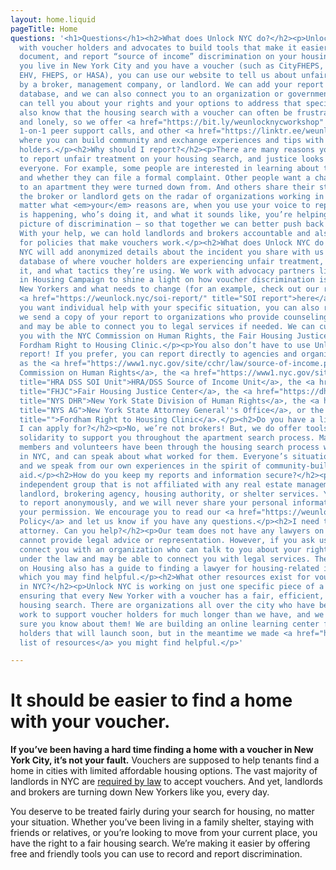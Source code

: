 ```yaml
---
layout: home.liquid
pageTitle: Home
questions: '<h1>Questions</h1><h2>What does Unlock NYC do?</h2><p>Unlock NYC works
  with voucher holders and advocates to build tools that make it easier to identify,
  document, and report “source of income” discrimination on your housing search. If
  you live in New York City and you have a voucher (such as CityFHEPS, Section 8,
  EHV, FHEPS, or HASA), you can use our website to tell us about unfair treatment
  by a broker, management company, or landlord. We can add your report to our advocacy
  database, and we can also connect you to an organization or government agency who
  can tell you about your rights and your options to address that specific incident.</p><p>We
  also know that the housing search with a voucher can often be frustrating, discouraging,
  and lonely, so we offer <a href="https://bit.ly/weunlocknycworkshop" title="workshops">workshops</a>,
  1-on-1 peer support calls, and other <a href="https://linktr.ee/weunlocknyc" title="resources">resources</a>
  where you can build community and exchange experiences and tips with other voucher
  holders.</p><h2>Why should I report?</h2><p>There are many reasons you might want
  to report unfair treatment on your housing search, and justice looks different to
  everyone. For example, some people are interested in learning about their options
  and whether they can file a formal complaint. Other people want a chance at applying
  to an apartment they were turned down from. And others share their story so that
  the broker or landlord gets on the radar of organizations working in housing justice.</p><p>No
  matter what <em>your</em> reasons are, when you use your voice to report where discrimination
  is happening, who’s doing it, and what it sounds like, you’re helping paint a clearer
  picture of discrimination – so that together we can better push back against it!
  With your help, we can hold landlords and brokers accountable and also advocate
  for policies that make vouchers work.</p><h2>What does Unlock NYC do with my report?</h2><p>Unlock
  NYC will add anonymized details about the incident you share with us to our crowdsourced
  database of where voucher holders are experiencing unfair treatment, who’s doing
  it, and what tactics they’re using. We work with advocacy partners like the VALUE
  in Housing Campaign to shine a light on how voucher discrimination is impacting
  New Yorkers and what needs to change (for an example, check out our recent report
  <a href="https://weunlock.nyc/soi-report/" title="SOI report">here</a>)</p><p>If
  you want individual help with your specific situation, you can also request that
  we send a copy of your report to organizations who provide counseling on your rights
  and may be able to connect you to legal services if needed. We can currently connect
  you with the NYC Commission on Human Rights, the Fair Housing Justice Center, or
  Fordham Right to Housing Clinic.</p><p>You also don’t have to use Unlock NYC to
  report! If you prefer, you can report directly to agencies and organizations such
  as the <a href="https://www1.nyc.gov/site/cchr/law/source-of-income.page" title="NYCCHR">NYC
  Commission on Human Rights</a>, the <a href="https://www1.nyc.gov/site/hra/help/income-discrimination.page"
  title="HRA DSS SOI Unit">HRA/DSS Source of Income Unit</a>, the <a href="https://www.fairhousingjustice.org/our-work/housing-discrimination-complaints/"
  title="FHJC">Fair Housing Justice Center</a>, the <a href="https://dhr.ny.gov/complaint#file"
  title="NYS DHR">New York State Division of Human Rights</a>, the <a href="https://ag.ny.gov/source-income-discrimination"
  title="NYS AG">New York State Attorney General''s Office</a>, or the <a href="https://www.fordham.edu/info/30835/right_to_housing_litigation"
  title="">Fordham Right to Housing Clinic</a>.</p><h2>Do you have a list of apartments
  I can apply for?</h2><p>No, we’re not brokers! But, we do offer tools, tips, and
  solidarity to support you throughout the apartment search process. Many of our team
  members and volunteers have been through the housing search process with a voucher
  in NYC, and can speak about what worked for them. Everyone’s situation is different,
  and we speak from our own experiences in the spirit of community-building and mutual
  aid.</p><h2>How do you keep my reports and information secure?</h2><p>We are an
  independent group that is not affiliated with any real estate management company,
  landlord, brokering agency, housing authority, or shelter services. You can choose
  to report anonymously, and we will never share your personal information without
  your permission. We encourage you to read our <a href="https://weunlock.nyc/privacy/">Privacy
  Policy</a> and let us know if you have any questions.</p><h2>I need to talk to an
  attorney. Can you help?</h2><p>Our team does not have any lawyers on staff and we
  cannot provide legal advice or representation. However, if you ask us to, we can
  connect you with an organization who can talk to you about your rights and options
  under the law and may be able to connect you with legal services. The Met Council
  on Housing also has a guide to finding a lawyer for housing-related issues <a href="https://www.metcouncilonhousing.org/help-answers/finding-a-lawyer/">here</a>,
  which you may find helpful.</p><h2>What other resources exist for voucher holders
  in NYC?</h2><p>Unlock NYC is working on just one specific piece of a big challenge:
  ensuring that every New Yorker with a voucher has a fair, efficient, and respectful
  housing search. There are organizations all over the city who have been doing amazing
  work to support voucher holders for much longer than we have, and we want to make
  sure you know about them! We are building an online learning center for voucher
  holders that will launch soon, but in the meantime we made <a href="https://linktr.ee/weunlocknyc">this
  list of resources</a> you might find helpful.</p>'

---
```

# It should be easier to find a home with your voucher.

**If you’ve been having a hard time finding a home with a voucher in New York City, it’s not your fault.** Vouchers are supposed to help tenants find a home in cities with limited affordable housing options. The vast majority of landlords in NYC are [required by law](https://www1.nyc.gov/site/cchr/law/source-of-income.page#:\~:text=Discrimination%20based%20on%20lawful%20source%20of%20income%20is%20the%20illegal,other%20forms%20of%20public%20assistance.) to accept vouchers. And yet, landlords and brokers are turning down New Yorkers like you, every day.

You deserve to be treated fairly during your search for housing, no matter your situation. Whether you’ve been living in a family shelter, staying with friends or relatives, or you’re looking to move from your current place, you have the right to a fair housing search. We’re making it easier by offering free and friendly tools you can use to record and report discrimination.